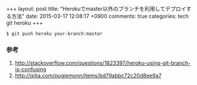 +++
layout: post
title: "Herokuでmaster以外のブランチを利用してデプロイする方法"
date: 2015-03-17 12:08:17 +0900
comments: true
categories: tech git heroku
+++

```
$ git push heroku your-branch:master
```

### 参考

1. http://stackoverflow.com/questions/1823397/heroku-using-git-branch-is-confusing
1. http://qiita.com/pugiemonn/items/bd79abbc72c20d8ee9a7

